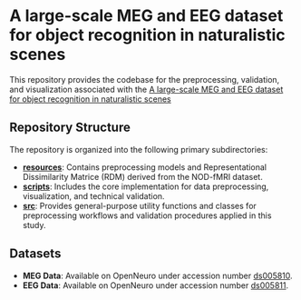 # A large-scale MEG and EEG dataset for object recognition in naturalistic scenes
This repository provides the codebase for the preprocessing, validation, and visualization associated with the [A large-scale MEG and EEG dataset for object recognition in naturalistic scenes](https://doi.org/10.1038/s41597-025-05174-7)

## Repository Structure

The repository is organized into the following primary subdirectories:

- **[resources](https://github.com/colehank/NOD-MEEG/tree/main/resources)**: Contains preprocessing models and Representational Dissimilarity Matrice (RDM) derived from the NOD-fMRI dataset.
- **[scripts](https://github.com/colehank/NOD-MEEG/tree/main/scripts)**: Includes the core implementation for data preprocessing, visualization, and technical validation.
- **[src](https://github.com/colehank/NOD-MEEG/tree/main/src)**: Provides general-purpose utility functions and classes for preprocessing workflows and validation procedures applied in this study.

## Datasets

- **MEG Data**: Available on OpenNeuro under accession number [ds005810](https://openneuro.org/datasets/ds005810).
- **EEG Data**: Available on OpenNeuro under accession number [ds005811](https://openneuro.org/datasets/ds005811).
